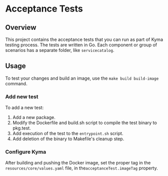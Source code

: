 # Acceptance Tests

## Overview

This project contains the acceptance tests that you can run as part of Kyma testing process.
The tests are written in Go. Each component or group of scenarios has a separate folder, like `servicecatalog`.

## Usage

To test your changes and build an image, use the `make build build-image` command.

### Add new test

To add a new test:

1. Add a new package.
2. Modify the Dockerfile and build.sh script to compile the test binary to pkg.test.
3. Add execution of the test to the `entrypoint.sh` script.
4. Add deletion of the binary to Makefile's cleanup step.

### Configure Kyma

After building and pushing the Docker image, set the proper tag in the `resources/core/values.yaml` file, in the`acceptanceTest.imageTag` property.
